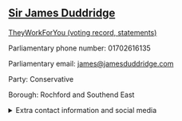 ## <a href="https://members.parliament.uk/member/1559/contact">Sir James Duddridge</a>

<a href="https://www.theyworkforyou.com/mp/11785/james_duddridge/rochford_and_southend_east">TheyWorkForYou (voting record, statements)</a> 

Parliamentary phone number: 01702616135 

Parliamentary email: james@jamesduddridge.com 

Party: Conservative 

Borough: Rochford and Southend East 

<details><summary>Extra contact information and social media</summary> 
<li>Website: http://www.jamesduddridge.com</li>
<li>Twitter: https://twitter.com/JamesDuddridge</li>
<li>Constituency office phone number:</li>
<li>Constituency office email:</li>
<li>Facebook: https://www.facebook.com/jamespduddridge/</li>
<li>Instagram:</li>
<li>Youtube:</li>
<li>Linkedin:</li>
<li>Government department phone number:</li>
<li>Government department email:</li>
<li>Threads:</li>
<li>Party office phone number:</li>
<li>Party office email:</li>
<li>Tiktok:</li>
</details>